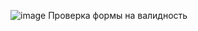 ![image](https://github.com/ksenikc/lr_test/assets/61391548/71480792-69b1-460d-81a4-0fe4d677700c)
Проверка формы на валидность 

